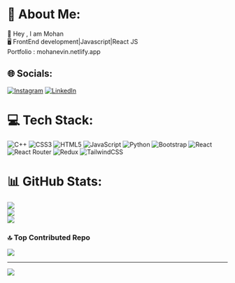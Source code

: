 # 💫 About Me:
👋 Hey , I am Mohan<br>🖥️ FrontEnd development|Javascript|React JS<br>Portfolio : mohanevin.netlify.app


## 🌐 Socials:
[![Instagram](https://img.shields.io/badge/Instagram-%23E4405F.svg?logo=Instagram&logoColor=white)](https://instagram.com/mohan_evin) [![LinkedIn](https://img.shields.io/badge/LinkedIn-%230077B5.svg?logo=linkedin&logoColor=white)](https://linkedin.com/in/mohanevin) 

# 💻 Tech Stack:
![C++](https://img.shields.io/badge/c++-%2300599C.svg?style=for-the-badge&logo=c%2B%2B&logoColor=white) ![CSS3](https://img.shields.io/badge/css3-%231572B6.svg?style=for-the-badge&logo=css3&logoColor=white) ![HTML5](https://img.shields.io/badge/html5-%23E34F26.svg?style=for-the-badge&logo=html5&logoColor=white) ![JavaScript](https://img.shields.io/badge/javascript-%23323330.svg?style=for-the-badge&logo=javascript&logoColor=%23F7DF1E) ![Python](https://img.shields.io/badge/python-3670A0?style=for-the-badge&logo=python&logoColor=ffdd54) ![Bootstrap](https://img.shields.io/badge/bootstrap-%238511FA.svg?style=for-the-badge&logo=bootstrap&logoColor=white) ![React](https://img.shields.io/badge/react-%2320232a.svg?style=for-the-badge&logo=react&logoColor=%2361DAFB) ![React Router](https://img.shields.io/badge/React_Router-CA4245?style=for-the-badge&logo=react-router&logoColor=white) ![Redux](https://img.shields.io/badge/redux-%23593d88.svg?style=for-the-badge&logo=redux&logoColor=white) ![TailwindCSS](https://img.shields.io/badge/tailwindcss-%2338B2AC.svg?style=for-the-badge&logo=tailwind-css&logoColor=white)
# 📊 GitHub Stats:
![](https://github-readme-streak-stats.herokuapp.com/?user=mohanevin&theme=dark)<br/>
![](https://github-readme-stats.vercel.app/api/top-langs/?username=mohanevin&theme=dark&hide_border=true&include_all_commits=true&count_private=true&layout=compact)\
![](https://github-readme-stats.vercel.app/api?username=mohanevin&theme=dark)<br/>

### 🔝 Top Contributed Repo
![](https://github-contributor-stats.vercel.app/api?username=mohanevin&limit=5&theme=dark&combine_all_yearly_contributions=true)

---
[![](https://visitcount.itsvg.in/api?id=mohanevin&icon=0&color=0)](https://visitcount.itsvg.in)

<!-- Proudly created with GPRM ( https://gprm.itsvg.in ) -->
